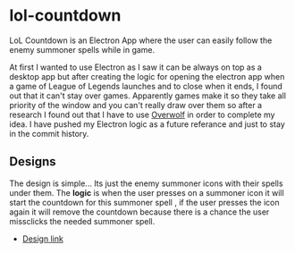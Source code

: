# lol-countdown
LoL Countdown is an Electron App where the user can easily follow the enemy summoner spells while in game.

At first I wanted to use Electron as I saw it can be always on top as a desktop app but after creating the logic for opening the electron app when a game of 
League of Legends launches and to close when it ends, I found out that it can't stay over games. Apparently games make it so they take all priority of the window and you can't really
draw over them so after a research I found out that I have to use [Overwolf](https://www.overwolf.com/creators/build-an-app/) in order to complete my idea. I have pushed my Electron logic
as a future referance and just to stay in the commit history.

## Designs
The design is simple... Its just the enemy summoner icons with their spells under them. The **logic** is when the user presses on a summoner icon it will start the countdown for this summoner spell
, if the user presses the icon again it will remove the countdown because there is a chance the user missclicks the needed summoner spell.
- [Design link](https://xd.adobe.com/view/18099850-eb32-4a4f-9582-20cc500cf34e-4d5a/?hints=off)
